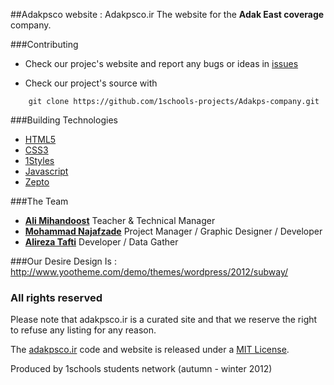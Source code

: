 ##Adakpsco website : Adakpsco.ir
The website for the **Adak East coverage** company.


###Contributing

* Check our projec's website and report any bugs or ideas in [issues](https://github.com/1schools-projects/Adakps-company/issues)

* Check our project's source with
```
    git clone https://github.com/1schools-projects/Adakps-company.git
```


###Building Technologies
* [HTML5](http://ali.md/wiki/html5)
* [CSS3](http://ali.md/css3ref)
* [1Styles](http://ali.md/1styles)
* [Javascript](http://www.javascriptsource.com)
* [Zepto](http://zeptojs.com)


###The Team
* [**Ali Mihandoost**](http://github.com/Alimd) Teacher  & Technical Manager
* [**Mohammad Najafzade**](http://github.com/mohammadn) Project Manager / Graphic Designer / Developer
* [**Alireza Tafti**](https://github.com/alirezatafti) Developer / Data Gather

###Our Desire Design Is : http://www.yootheme.com/demo/themes/wordpress/2012/subway/

### All rights reserved ###
Please note that adakpsco.ir is a curated site and that we reserve the right to refuse any listing for any reason.

The [adakpsco.ir](http://adakpsco.ir) code and website is released under a [MIT License](http://opensource.org/licenses/MIT).

Produced by 1schools students network (autumn - winter 2012)
